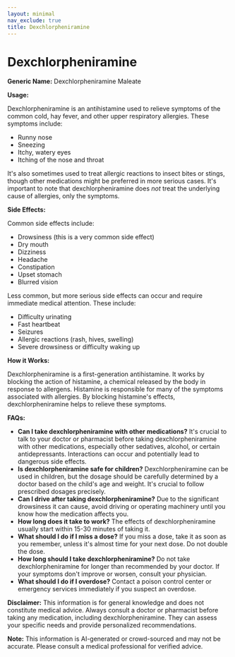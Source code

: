 ```yaml
---
layout: minimal
nav_exclude: true
title: Dexchlorpheniramine
---
```


# Dexchlorpheniramine

**Generic Name:** Dexchlorpheniramine Maleate

**Usage:**

Dexchlorpheniramine is an antihistamine used to relieve symptoms of the common cold, hay fever, and other upper respiratory allergies.  These symptoms include:

* Runny nose
* Sneezing
* Itchy, watery eyes
* Itching of the nose and throat

It's also sometimes used to treat allergic reactions to insect bites or stings, though other medications might be preferred in more serious cases.  It's important to note that dexchlorpheniramine does *not* treat the underlying cause of allergies, only the symptoms.

**Side Effects:**

Common side effects include:

* Drowsiness (this is a very common side effect)
* Dry mouth
* Dizziness
* Headache
* Constipation
* Upset stomach
* Blurred vision

Less common, but more serious side effects can occur and require immediate medical attention. These include:

* Difficulty urinating
* Fast heartbeat
* Seizures
* Allergic reactions (rash, hives, swelling)
* Severe drowsiness or difficulty waking up

**How it Works:**

Dexchlorpheniramine is a first-generation antihistamine. It works by blocking the action of histamine, a chemical released by the body in response to allergens.  Histamine is responsible for many of the symptoms associated with allergies. By blocking histamine's effects, dexchlorpheniramine helps to relieve these symptoms.

**FAQs:**

* **Can I take dexchlorpheniramine with other medications?**  It's crucial to talk to your doctor or pharmacist before taking dexchlorpheniramine with other medications, especially other sedatives, alcohol, or certain antidepressants.  Interactions can occur and potentially lead to dangerous side effects.
* **Is dexchlorpheniramine safe for children?**  Dexchlorpheniramine can be used in children, but the dosage should be carefully determined by a doctor based on the child's age and weight.  It's crucial to follow prescribed dosages precisely.
* **Can I drive after taking dexchlorpheniramine?**  Due to the significant drowsiness it can cause, avoid driving or operating machinery until you know how the medication affects you.
* **How long does it take to work?**  The effects of dexchlorpheniramine usually start within 15-30 minutes of taking it.
* **What should I do if I miss a dose?**  If you miss a dose, take it as soon as you remember, unless it's almost time for your next dose. Do not double the dose.
* **How long should I take dexchlorpheniramine?**  Do not take dexchlorpheniramine for longer than recommended by your doctor.  If your symptoms don't improve or worsen, consult your physician.
* **What should I do if I overdose?**  Contact a poison control center or emergency services immediately if you suspect an overdose.


**Disclaimer:** This information is for general knowledge and does not constitute medical advice. Always consult a doctor or pharmacist before taking any medication, including dexchlorpheniramine.  They can assess your specific needs and provide personalized recommendations.


**Note:** This information is AI-generated or crowd-sourced and may not be accurate. Please consult a medical professional for verified advice.